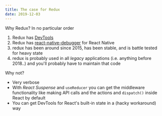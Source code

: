 ```yaml
---
title: The case for Redux 
date: 2019-12-03
---
```


Why Redux? In no particular order

1. Redux has [DevTools](https://github.com/zalmoxisus/redux-devtools-extension)
2. Redux has [react-native-debugger](https://github.com/jhen0409/react-native-debugger) for React Native
3. redux has been around since 2015, has been stable, and is battle tested for heavy state
4. redux is probably used in all _legacy_ applications (i.e. anything before 2018..) and you'll probably have to maintain that code


Why not?

- Very verbose
- With _React Suspense_ and `useReducer` you can get the middleware functionality like making API calls and the actions and `dispatch()` inside React by default
- You can get DevTools for React's built-in state in a (hacky workaround) way